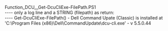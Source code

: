 Function_DCU__Get-DcuCliExe-FilePath.PS1     
---- only a log line and a STRING (filepath) as return:  
---- Get-DcuCliExe-FilePath() - Dell Command Upate (Classic) is installed at 'C:\Program Files (x86)\Dell\CommandUpdate\dcu-cli.exe' - v 5.5.0.44
